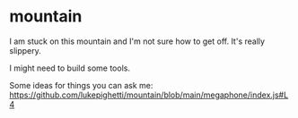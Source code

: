 # mountain

I am stuck on this mountain and I'm not sure how to get off. It's really slippery.

I might need to build some tools. 

Some ideas for things you can ask me: https://github.com/lukepighetti/mountain/blob/main/megaphone/index.js#L4
